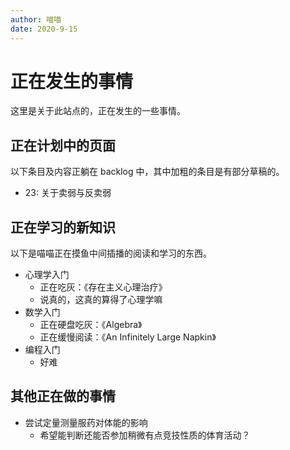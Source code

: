 ```yaml
---
author: 喵喵
date: 2020-9-15
---
```


# 正在发生的事情

这里是关于此站点的，正在发生的一些事情。

## 正在计划中的页面

以下条目及内容正躺在 backlog 中，其中加粗的条目是有部分草稿的。

- 23: 关于卖弱与反卖弱

## 正在学习的新知识

以下是喵喵正在摸鱼中间插播的阅读和学习的东西。

- 心理学入门
  - 正在吃灰：《存在主义心理治疗》
  - 说真的，这真的算得了心理学嘛
- 数学入门
  - 正在硬盘吃灰：《Algebra》
  - 正在缓慢阅读：《An Infinitely Large Napkin》
- 编程入门
  - 好难

## 其他正在做的事情

- 尝试定量测量服药对体能的影响
  - 希望能判断还能否参加稍微有点竞技性质的体育活动？

